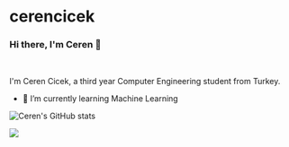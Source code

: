 # cerencicek


### Hi there, I'm Ceren 👋

<br />

I'm Ceren Cicek, a third year Computer Engineering student from Turkey.

- 🔭 I’m currently learning Machine Learning


![Ceren's GitHub stats](https://github-readme-stats.vercel.app/api?username=crncck&show_icons=true&theme=material-palenight)


<img align="center" src="https://github-readme-stats.anuraghazra1.vercel.app/api/top-langs/?username=crncck&layout=compact&theme=material-palenight" />

